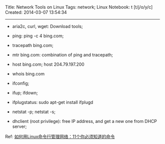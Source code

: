 Title: Network Tools on Linux
Tags: network; Linux
Notebook: t [t/j/o/y/c]
Created: 2014-03-07 13:54:34

------

* aria2c, curl, wget: Download tools;

* ping: ping -c 4 bing.com;

* tracepath bing.com;

* mtr bing.com: combination of ping and tracepath;

* host bing.com; host 204.79.197.200

* whois bing.com

* ifconfig;

* ifup; ifdown;

* ifplugstatus: sudo apt-get install ifplugd

* netstat -p; netstat -s;

* dhclient (root privilege): free IP address, and get a new one from DHCP server;

Ref: [如何用Linux命令行管理网络：11个你必须知道的命令](http://www.geekfan.net/7192/)
